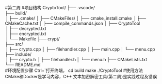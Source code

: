 #第二周
#项⽬结构
CryptoTool/
├── .vscode/                 
├── build/                   
│   ├── .cmake/
│   ├── CMakeFiles/
│   ├── cmake_install.cmake
│   ├── CMakeCache.txt
│   ├── compile_commands.json
│   ├── CryptoTool          
│   ├── decrypted.txt      
│   ├── encrypted.txt       
│   └── Makefile
├── crypt/                   
├── src/                    
│   ├── crypto.cpp
│   ├── filehandler.cpp
│   ├── main.cpp
│   └── menu.cpp
├── include/             
│   ├── crypto.h
│   ├── filehandler.h
│   └── menu.h
├── CMakeLists.txt          
└── README.md              
#环境配置步骤
Ctrl+`打开终端，
cd build
make
./CryptoTool
#使⽤⽅法
CMake和Docker是学习内容，C++ ⽂本加密解密⼯具(第二周)是实践过程及错误
